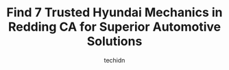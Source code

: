 ---
layout: ampstory
image: https://images.unsplash.com/photo-1570730325943-d6cc45ec31b2?ixlib=rb-4.0.3&ixid=MnwxMjA3fDB8MHxwaG90by1wYWdlfHx8fGVufDB8fHx8&auto=format&fit=crop&w=640&h=853&q=80
author: techidn
featured: false
description: When it comes to maintaining and repairing your vehicle in Redding CA, USA, you deserve nothing but the best. Thats why the 7 best Hyundai Mechanic in the area are here to offer their exper
title: Find 7 Trusted Hyundai Mechanics in Redding CA for Superior Automotive Solutions
cover:
   title: Find 7 Trusted Hyundai Mechanics in Redding CA for Superior Automotive Solutions
   subtitle: Rickpate
   background: https://images.unsplash.com/photo-1570730325943-d6cc45ec31b2?ixlib=rb-4.0.3&ixid=MnwxMjA3fDB8MHxwaG90by1wYWdlfHx8fGVufDB8fHx8&auto=format&fit=crop&w=640&h=853&q=80

pages: 
 - layout: thirds
   top: <h1>#1 Perrys Automotive Inc.</h1>
   bottom: "<p>Ive been going to Perrys for years now. Ive never had issues with my vehicle that they couldnt take care of (or refer me to someone of it wasnt a service t</p>"
   background: https://www.knot35.com/toplist/wp-content/uploads/2023/06/best-hyundai-mechanic-1-in-redding-ca-1685832257.jpeg
   backgroundblur: true
 - layout: thirds
   top: <h1>#2 Advanced Automotive</h1>
   bottom: "<p>5756 Westside Rd, Redding, CA 96001, United States</p>"
   background: https://www.knot35.com/toplist/wp-content/uploads/2023/06/best-hyundai-mechanic-2-in-redding-ca-1685832258.jpeg
   cta:
      link: https://www.knot35.com/toplist/find-7-trusted-hyundai-mechanics-in-redding-ca-for-superior-automotive-solutions/
      text: Find 7 Trusted Hyundai Mechanics in Redding CA for Superior Automotive Solutions
 - layout: thirds
   top: <h1>#3 Quality Auto Repair</h1>
   bottom: "<p>865 Twin View Blvd, Redding, CA 96003, United States</p>"
   background: https://www.knot35.com/toplist/wp-content/uploads/2023/06/best-hyundai-mechanic-3-in-redding-ca-1685832259.jpeg
   cta:
      link: https://www.knot35.com/toplist/find-7-trusted-hyundai-mechanics-in-redding-ca-for-superior-automotive-solutions/
      text: Find 7 Trusted Hyundai Mechanics in Redding CA for Superior Automotive Solutions
 - layout: thirds
   top: <h1>#4 Underhood Automotive Inc</h1>
   bottom: "<p>1236 Hartnell Ave, Redding, CA 96002, United States</p>"
   background: https://images.unsplash.com/photo-1536745287225-21d689278fd1?ixlib=rb-4.0.3&ixid=MnwxMjA3fDB8MHxwaG90by1wYWdlfHx8fGVufDB8fHx8&auto=format&fit=crop&w=640&h=853&q=80
   cta:
      link: https://www.knot35.com/toplist/find-7-trusted-hyundai-mechanics-in-redding-ca-for-superior-automotive-solutions/
      text: Find 7 Trusted Hyundai Mechanics in Redding CA for Superior Automotive Solutions
 - layout: thirds
   top: <h1>#5 Bryant Automotive</h1>
   bottom: "<p>2354 Churn Crk Rd, Redding, CA 96002, United States</p>"
   background: https://images.unsplash.com/photo-1609083590460-7b8cc0ca65f8?ixlib=rb-4.0.3&ixid=MnwxMjA3fDB8MHxwaG90by1wYWdlfHx8fGVufDB8fHx8&auto=format&fit=crop&w=640&h=853&q=80
   cta:
      link: https://www.knot35.com/toplist/find-7-trusted-hyundai-mechanics-in-redding-ca-for-superior-automotive-solutions/
      text: Find 7 Trusted Hyundai Mechanics in Redding CA for Superior Automotive Solutions
 - layout: thirds
   top: <h1>#6 Keiths Auto Repair</h1>
   bottom: "<p>2693 Churn Crk Rd, Redding, CA 96002, United States</p>"
   background: https://images.unsplash.com/photo-1522441815192-d9f04eb0615c?ixlib=rb-4.0.3&ixid=MnwxMjA3fDB8MHxwaG90by1wYWdlfHx8fGVufDB8fHx8&auto=format&fit=crop&w=640&h=853&q=80
   cta:
      link: https://www.knot35.com/toplist/find-7-trusted-hyundai-mechanics-in-redding-ca-for-superior-automotive-solutions/
      text: Find 7 Trusted Hyundai Mechanics in Redding CA for Superior Automotive Solutions
 - layout: thirds
   top: <h1>#7 D & H Automotive</h1>
   bottom: "<p>1270 Hartnell Ave C, Redding, CA 96002, United States</p>"
   background: https://images.unsplash.com/photo-1595364397663-fca4f075d796?ixlib=rb-4.0.3&ixid=MnwxMjA3fDB8MHxwaG90by1wYWdlfHx8fGVufDB8fHx8&auto=format&fit=crop&w=640&h=853&q=80
   cta:
      link: https://www.knot35.com/toplist/find-7-trusted-hyundai-mechanics-in-redding-ca-for-superior-automotive-solutions/
      text: Find 7 Trusted Hyundai Mechanics in Redding CA for Superior Automotive Solutions
 - layout: thirds
   middle: Continue reading...
   background: https://images.unsplash.com/photo-1597773150796-e5c14ebecbf5?ixlib=rb-4.0.3&ixid=MnwxMjA3fDB8MHxwaG90by1wYWdlfHx8fGVufDB8fHx8&auto=format&fit=crop&w=640&h=853&q=80
   cta:
      link: https://www.knot35.com/toplist/find-7-trusted-hyundai-mechanics-in-redding-ca-for-superior-automotive-solutions/
      text: Find 7 Trusted Hyundai Mechanics in Redding CA for Superior Automotive Solutions
      
---
